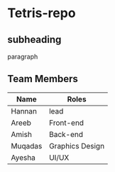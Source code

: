 # Tetris-repo
## subheading
paragraph

## Team Members

Name | Roles
---- | -----
Hannan | lead
Areeb | Front-end
Amish | Back-end
Muqadas | Graphics Design
Ayesha | UI/UX